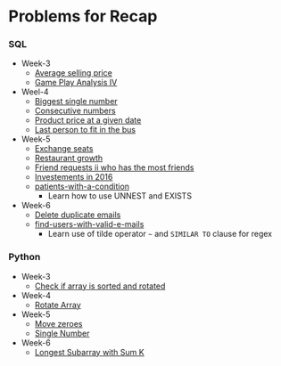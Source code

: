 # Problems for Recap 

### SQL
- Week-3
    + [Average selling price](https://leetcode.com/problems/average-selling-price/description/)
    + [Game Play Analysis IV](https://leetcode.com/problems/game-play-analysis-iv/?envType=study-plan-v2&envId=top-sql-50)
- Weel-4
    + [Biggest single number](https://leetcode.com/problems/biggest-single-number/description/?envType=study-plan-v2&envId=top-sql-50)
    + [Consecutive numbers](https://leetcode.com/problems/consecutive-numbers/description/?envType=study-plan-v2&envId=top-sql-50)
    + [Product price at a given date](https://leetcode.com/problems/product-price-at-a-given-date/?envType=study-plan-v2&envId=top-sql-50)
    + [Last person to fit in the bus](https://leetcode.com/problems/last-person-to-fit-in-the-bus/?envType=study-plan-v2&envId=top-sql-50)
- Week-5
    + [Exchange seats](https://leetcode.com/problems/exchange-seats/?envType=study-plan-v2&envId=top-sql-50)
    + [Restaurant growth](https://leetcode.com/problems/restaurant-growth/description/)
    + [Friend requests ii who has the most friends](https://leetcode.com/problems/friend-requests-ii-who-has-the-most-friends/?envType=study-plan-v2&envId=top-sql-50)
    + [Investements in 2016](https://leetcode.com/problems/investments-in-2016/?envType=study-plan-v2&envId=top-sql-50)
    + [patients-with-a-condition](https://leetcode.com/problems/patients-with-a-condition/description/)
        * Learn how to use UNNEST and EXISTS
- Week-6
    + [Delete duplicate emails](https://leetcode.com/problems/delete-duplicate-emails/description/)
    + [find-users-with-valid-e-mails](https://leetcode.com/problems/find-users-with-valid-e-mails/)
        * Learn use of tilde operator `~` and `SIMILAR TO` clause for regex

    
### Python
- Week-3
    + [Check if array is sorted and rotated](https://leetcode.com/problems/check-if-array-is-sorted-and-rotated/description/)
- Week-4
    + [Rotate Array](https://leetcode.com/problems/rotate-array/description/)
- Week-5
    + [Move zeroes](https://leetcode.com/problems/move-zeroes/)
    + [Single Number](https://leetcode.com/problems/single-number/)
- Week-6
    + [Longest Subarray with Sum K](https://www.geeksforgeeks.org/problems/longest-sub-array-with-sum-k0809/1)